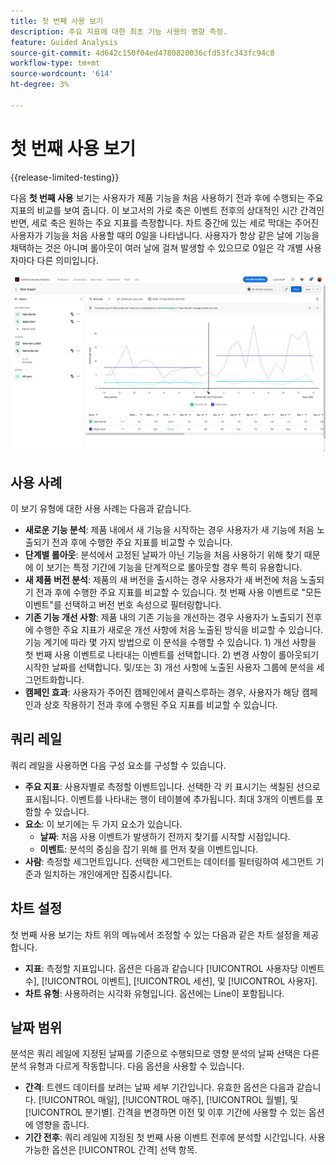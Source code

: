 ```yaml
---
title: 첫 번째 사용 보기
description: 주요 지표에 대한 최초 기능 사용의 영향 측정.
feature: Guided Analysis
source-git-commit: 4d642c150f04ed4780820036cfd53fc343fc94c8
workflow-type: tm+mt
source-wordcount: '614'
ht-degree: 3%

---
```


# 첫 번째 사용 보기

{{release-limited-testing}}

다음 **첫 번째 사용** 보기는 사용자가 제품 기능을 처음 사용하기 전과 후에 수행되는 주요 지표의 비교를 보여 줍니다. 이 보고서의 가로 축은 이벤트 전후의 상대적인 시간 간격인 반면, 세로 축은 원하는 주요 지표를 측정합니다. 차트 중간에 있는 세로 막대는 주어진 사용자가 기능을 처음 사용할 때의 0일을 나타냅니다. 사용자가 항상 같은 날에 기능을 채택하는 것은 아니며 롤아웃이 여러 날에 걸쳐 발생할 수 있으므로 0일은 각 개별 사용자마다 다른 의미입니다.

![릴리스](../assets/first-use.png)

## 사용 사례

이 보기 유형에 대한 사용 사례는 다음과 같습니다.

* **새로운 기능 분석**: 제품 내에서 새 기능을 시작하는 경우 사용자가 새 기능에 처음 노출되기 전과 후에 수행한 주요 지표를 비교할 수 있습니다.
* **단계별 롤아웃**: 분석에서 고정된 날짜가 아닌 기능을 처음 사용하기 위해 찾기 때문에 이 보기는 특정 기간에 기능을 단계적으로 롤아웃할 경우 특히 유용합니다.
* **새 제품 버전 분석**: 제품의 새 버전을 출시하는 경우 사용자가 새 버전에 처음 노출되기 전과 후에 수행한 주요 지표를 비교할 수 있습니다. 첫 번째 사용 이벤트로 &quot;모든 이벤트&quot;를 선택하고 버전 번호 속성으로 필터링합니다.
* **기존 기능 개선 사항**: 제품 내의 기존 기능을 개선하는 경우 사용자가 노출되기 전후에 수행한 주요 지표가 새로운 개선 사항에 처음 노출된 방식을 비교할 수 있습니다. 기능 계기에 따라 몇 가지 방법으로 이 분석을 수행할 수 있습니다. 1) 개선 사항을 첫 번째 사용 이벤트로 나타내는 이벤트를 선택합니다. 2) 변경 사항이 롤아웃되기 시작한 날짜를 선택합니다. 및/또는 3) 개선 사항에 노출된 사용자 그룹에 분석을 세그먼트화합니다.
* **캠페인 효과**: 사용자가 주어진 캠페인에서 클릭스루하는 경우, 사용자가 해당 캠페인과 상호 작용하기 전과 후에 수행된 주요 지표를 비교할 수 있습니다.

## 쿼리 레일

쿼리 레일을 사용하면 다음 구성 요소를 구성할 수 있습니다.

* **주요 지표**: 사용자별로 측정할 이벤트입니다. 선택한 각 키 표시기는 색칠된 선으로 표시됩니다. 이벤트를 나타내는 행이 테이블에 추가됩니다. 최대 3개의 이벤트를 포함할 수 있습니다.
* **요소**: 이 보기에는 두 가지 요소가 있습니다.
   * **날짜**: 처음 사용 이벤트가 발생하기 전까지 찾기를 시작할 시점입니다.
   * **이벤트**: 분석의 중심을 잡기 위해 를 먼저 찾을 이벤트입니다.
* **사람**: 측정할 세그먼트입니다. 선택한 세그먼트는 데이터를 필터링하여 세그먼트 기준과 일치하는 개인에게만 집중시킵니다.

## 차트 설정

첫 번째 사용 보기는 차트 위의 메뉴에서 조정할 수 있는 다음과 같은 차트 설정을 제공합니다.

* **지표**: 측정할 지표입니다. 옵션은 다음과 같습니다 [!UICONTROL 사용자당 이벤트 수], [!UICONTROL 이벤트], [!UICONTROL 세션], 및 [!UICONTROL 사용자].
* **차트 유형**: 사용하려는 시각화 유형입니다. 옵션에는 Line이 포함됩니다.

## 날짜 범위

분석은 쿼리 레일에 지정된 날짜를 기준으로 수행되므로 영향 분석의 날짜 선택은 다른 분석 유형과 다르게 작동합니다. 다음 옵션을 사용할 수 있습니다.

* **간격**: 트렌드 데이터를 보려는 날짜 세부 기간입니다. 유효한 옵션은 다음과 같습니다. [!UICONTROL 매일], [!UICONTROL 매주], [!UICONTROL 월별], 및 [!UICONTROL 분기별]. 간격을 변경하면 이전 및 이후 기간에 사용할 수 있는 옵션에 영향을 줍니다.
* **기간 전후**: 쿼리 레일에 지정된 첫 번째 사용 이벤트 전후에 분석할 시간입니다. 사용 가능한 옵션은 [!UICONTROL 간격] 선택 항목.
